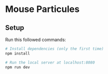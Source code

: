 # Mouse Particules

## Setup
Run this followed commands:

``` bash
# Install dependencies (only the first time)
npm install

# Run the local server at localhost:8080
npm run dev
```
